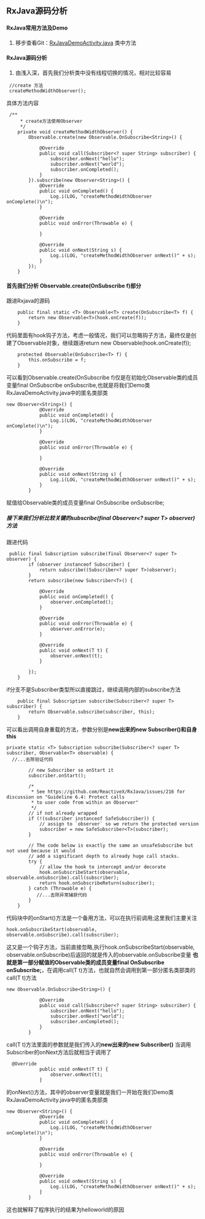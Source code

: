 ## RxJava源码分析
#### RxJava常用方法及Demo
1. 移步查看Git：[RxJavaDemoActivity.java](https://github.com/zhijunhong/source_analysis/blob/master/rxjava/src/main/java/fudaojun/com/rxjava/RxJavaDemoActivity.java) 类中方法
#### RxJava源码分析
1. 由浅入深，首先我们分析类中没有线程切换的情况，相对比较容易
```
 //create 方法
 createMethodWidthObserver();
```
 具体方法内容
```
 /**
     * create方法使用Observer
     */
    private void createMethodWidthObserver() {
        Observable.create(new Observable.OnSubscribe<String>() {

            @Override
            public void call(Subscriber<? super String> subscriber) {
                subscriber.onNext("hello");
                subscriber.onNext("world");
                subscriber.onCompleted();
            }
        }).subscribe(new Observer<String>() {
            @Override
            public void onCompleted() {
                Log.i(LOG, "createMethodWidthObserver onComplete()\n");
            }

            @Override
            public void onError(Throwable e) {

            }

            @Override
            public void onNext(String s) {
                Log.i(LOG, "createMethodWidthObserver onNext()" + s);
            }
        });
    }
```
#### 首先我们分析 Observable.create(OnSubscribe<T> f)部分
跟进Rxjava的源码
```
    public final static <T> Observable<T> create(OnSubscribe<T> f) {
        return new Observable<T>(hook.onCreate(f));
    }
```
 代码里面有hook钩子方法，考虑一般情况，我们可以忽略钩子方法，最终仅是创建了Observable对象，继续跟进return new Observable<T>(hook.onCreate(f));
```
    protected Observable(OnSubscribe<T> f) {
        this.onSubscribe = f;
    }
```
 可以看到Observable.create(OnSubscribe<T> f)仅是在初始化Observable<T>类的成员变量final OnSubscribe<T> onSubscribe,也就是将我们Demo类RxJavaDemoActivity.java中的匿名类部类
```
new Observer<String>() {
            @Override
            public void onCompleted() {
                Log.i(LOG, "createMethodWidthObserver onComplete()\n");
            }

            @Override
            public void onError(Throwable e) {

            }

            @Override
            public void onNext(String s) {
                Log.i(LOG, "createMethodWidthObserver onNext()" + s);
            }
        }
```
 赋值给Observable<T>类的成员变量final OnSubscribe<T> onSubscribe;
##### 接下来我们分析比较关键的subscribe(final Observer<? super T> observer)方法
跟进代码
```
 public final Subscription subscribe(final Observer<? super T> observer) {
        if (observer instanceof Subscriber) {
            return subscribe((Subscriber<? super T>)observer);
        }
        return subscribe(new Subscriber<T>() {

            @Override
            public void onCompleted() {
                observer.onCompleted();
            }

            @Override
            public void onError(Throwable e) {
                observer.onError(e);
            }

            @Override
            public void onNext(T t) {
                observer.onNext(t);
            }

        });
    }
```
 if分支不是Subscriber类型所以直接跳过，继续调用内部的subscribe方法
```
    public final Subscription subscribe(Subscriber<? super T> subscriber) {
        return Observable.subscribe(subscriber, this);
    }
```
 可以看出调用自身重载的方法，参数分别是**new出来的new Subscriber<T>()和自身this**
```
private static <T> Subscription subscribe(Subscriber<? super T> subscriber, Observable<T> observable) {
  //...去除验证代码
        
        // new Subscriber so onStart it
        subscriber.onStart();
        
        /*
         * See https://github.com/ReactiveX/RxJava/issues/216 for discussion on "Guideline 6.4: Protect calls
         * to user code from within an Observer"
         */
        // if not already wrapped
        if (!(subscriber instanceof SafeSubscriber)) {
            // assign to `observer` so we return the protected version
            subscriber = new SafeSubscriber<T>(subscriber);
        }

        // The code below is exactly the same an unsafeSubscribe but not used because it would 
        // add a significant depth to already huge call stacks.
        try {
            // allow the hook to intercept and/or decorate
            hook.onSubscribeStart(observable, observable.onSubscribe).call(subscriber);
            return hook.onSubscribeReturn(subscriber);
        } catch (Throwable e) {
           //...去除异常捕获代码
        }
    }
```
 代码块中的onStart()方法是一个备用方法，可以在执行前调用;这里我们主要关注
```
hook.onSubscribeStart(observable, observable.onSubscribe).call(subscriber);
```
这又是一个钩子方法，当前直接忽略,执行hook.onSubscribeStart(observable, observable.onSubscribe)后返回的就是传入的observable.onSubscribe变量
**也就是第一部分赋值的Observable<T>类的成员变量final OnSubscribe<T> onSubscribe;**，在调用call(T t)方法，也就自然会调用到第一部分匿名类部类的call(T t)方法
```
new Observable.OnSubscribe<String>() {

            @Override
            public void call(Subscriber<? super String> subscriber) {
                subscriber.onNext("hello");
                subscriber.onNext("world");
                subscriber.onCompleted();
            }
        }
```
call(T t)方法里面的参数就是我们传入的**new出来的new Subscriber<T>()** 当调用Subscriber的onNext方法后就相当于调用了
```
  @Override
            public void onNext(T t) {
                observer.onNext(t);
            }
```
的onNext()方法，其中的observer变量就是我们一开始在我们Demo类RxJavaDemoActivity.java中的匿名类部类
```
new Observer<String>() {
            @Override
            public void onCompleted() {
                Log.i(LOG, "createMethodWidthObserver onComplete()\n");
            }

            @Override
            public void onError(Throwable e) {

            }

            @Override
            public void onNext(String s) {
                Log.i(LOG, "createMethodWidthObserver onNext()" + s);
            }
        }
```
这也就解释了程序执行的结果为helloworld的原因




